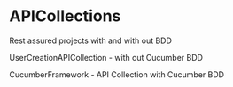 # APICollections
Rest assured projects with and with out BDD

UserCreationAPICollection - with out Cucumber BDD

CucumberFramework - API Collection with Cucumber BDD
